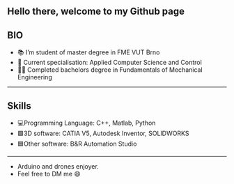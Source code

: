 Hello there, welcome to my Github page
----------------------------------------------------------------------------
BIO
----------------------------------------------------------------------------
- 📚 I’m student of master degree in FME VUT Brno
- 🌱 Current specialisation: Applied Computer Science and Control
- 🧑‍🎓 Completed bachelors degree in Fundamentals of Mechanical Engineering
----------------------------------------------------------------------------
Skills
----------------------------------------------------------------------------
- 💻Programming Language: C++, Matlab, Python
- 🟩3D software:  CATIA V5, Autodesk Inventor, SOLIDWORKS
- 🟦Other software: B&R Automation Studio
----------------------------------------------------------------------------
- Arduino and drones enjoyer.
- Feel free to DM me 😄

